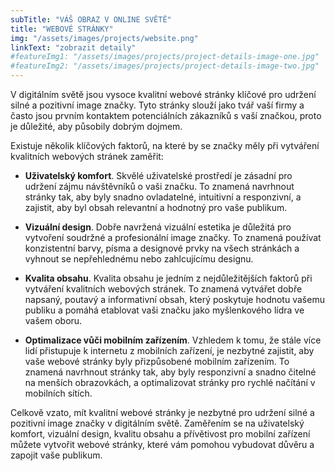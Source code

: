 ```yaml
---
subTitle: "VÁŠ OBRAZ V ONLINE SVĚTĚ" 
title: "WEBOVÉ STRÁNKY"
img: "/assets/images/projects/website.png"
linkText: "zobrazit detaily"
#featureImg1: "/assets/images/projects/project-details-image-one.jpg"
#featureImg2: "/assets/images/projects/project-details-image-two.jpg"
---
```

V digitálním světě jsou vysoce kvalitní webové stránky klíčové pro udržení silné a pozitivní image značky. Tyto stránky slouží jako tvář vaší firmy a často jsou prvním kontaktem potenciálních zákazníků s vaší značkou, proto je důležité, aby působily dobrým dojmem.

Existuje několik klíčových faktorů, na které by se značky měly při vytváření kvalitních webových stránek zaměřit:

- **Uživatelský komfort**. Skvělé uživatelské prostředí je zásadní pro udržení zájmu návštěvníků o vaši značku. To znamená navrhnout stránky tak, aby byly snadno ovladatelné, intuitivní a responzivní, a zajistit, aby byl obsah relevantní a hodnotný pro vaše publikum.

- **Vizuální design**. Dobře navržená vizuální estetika je důležitá pro vytvoření soudržné a profesionální image značky. To znamená používat konzistentní barvy, písma a designové prvky na všech stránkách a vyhnout se nepřehlednému nebo zahlcujícímu designu.

- **Kvalita obsahu**. Kvalita obsahu je jedním z nejdůležitějších faktorů při vytváření kvalitních webových stránek. To znamená vytvářet dobře napsaný, poutavý a informativní obsah, který poskytuje hodnotu vašemu publiku a pomáhá etablovat vaši značku jako myšlenkového lídra ve vašem oboru.

- **Optimalizace vůči mobilním zařízením**. Vzhledem k tomu, že stále více lidí přistupuje k internetu z mobilních zařízení, je nezbytné zajistit, aby vaše webové stránky byly přizpůsobené mobilním zařízením. To znamená navrhnout stránky tak, aby byly responzivní a snadno čitelné na menších obrazovkách, a optimalizovat stránky pro rychlé načítání v mobilních sítích.

Celkově vzato, mít kvalitní webové stránky je nezbytné pro udržení silné a pozitivní image značky v digitálním světě. Zaměřením se na uživatelský komfort, vizuální design, kvalitu obsahu a přívětivost pro mobilní zařízení můžete vytvořit webové stránky, které vám pomohou vybudovat důvěru a zapojit vaše publikum.